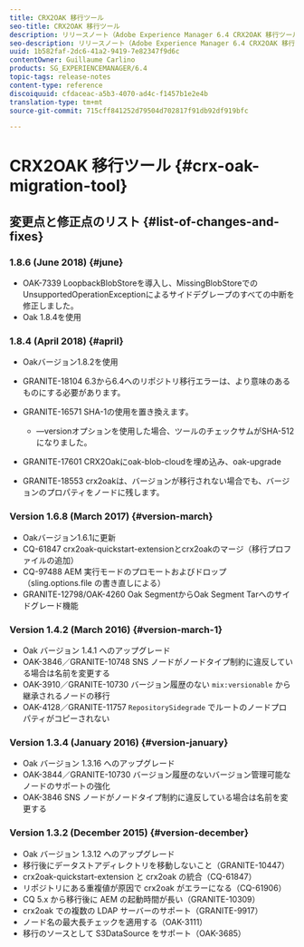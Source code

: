 ```yaml
---
title: CRX2OAK 移行ツール
seo-title: CRX2OAK 移行ツール
description: リリースノート（Adobe Experience Manager 6.4 CRX2OAK 移行ツール）
seo-description: リリースノート（Adobe Experience Manager 6.4 CRX2OAK 移行ツール）
uuid: 1b582faf-2dc6-41a2-9419-7e82347f9d6c
contentOwner: Guillaume Carlino
products: SG_EXPERIENCEMANAGER/6.4
topic-tags: release-notes
content-type: reference
discoiquuid: cfdaceac-a5b3-4070-ad4c-f1457b1e2e4b
translation-type: tm+mt
source-git-commit: 715cff841252d79504d702817f91db92df919bfc

---
```



# CRX2OAK 移行ツール {#crx-oak-migration-tool}

## 変更点と修正点のリスト {#list-of-changes-and-fixes}

### 1.8.6 (June 2018) {#june}

* OAK-7339 LoopbackBlobStoreを導入し、MissingBlobStoreでのUnsupportedOperationExceptionによるサイドデグレープのすべての中断を修正しました。
* Oak 1.8.4を使用

### 1.8.4 (April 2018) {#april}

* Oakバージョン1.8.2を使用
* GRANITE-18104 6.3から6.4へのリポジトリ移行エラーは、より意味のあるものにする必要があります。
* GRANITE-16571 SHA-1の使用を置き換えます。

   * —versionオプションを使用した場合、ツールのチェックサムがSHA-512になりました。

* GRANITE-17601 CRX2Oakにoak-blob-cloudを埋め込み、oak-upgrade
* GRANITE-18553 crx2oakは、バージョンが移行されない場合でも、バージョンのプロパティをノードに残します。

### Version 1.6.8 (March 2017) {#version-march}

* Oakバージョン1.6.1に更新
* CQ-61847 crx2oak-quickstart-extensionとcrx2oakのマージ（移行プロファイルの追加）
* CQ-97488 AEM 実行モードのプロモートおよびドロップ（sling.options.file の書き直しによる）
* GRANITE-12798/OAK-4260 Oak SegmentからOak Segment Tarへのサイドグレード機能

### Version 1.4.2 (March 2016) {#version-march-1}

* Oak バージョン 1.4.1 へのアップグレード
* OAK-3846／GRANITE-10748 SNS ノードがノードタイプ制約に違反している場合は名前を変更する
* OAK-3910／GRANITE-10730 バージョン履歴のない `mix:versionable` から継承されるノードの移行
* OAK-4128／GRANITE-11757 `RepositorySidegrade` でルートのノードプロパティがコピーされない

### Version 1.3.4 (January 2016) {#version-january}

* Oak バージョン 1.3.16 へのアップグレード
* OAK-3844／GRANITE-10730 バージョン履歴のないバージョン管理可能なノードのサポートの強化
* OAK-3846 SNS ノードがノードタイプ制約に違反している場合は名前を変更する

### Version 1.3.2 (December 2015) {#version-december}

* Oak バージョン 1.3.12 へのアップグレード
* 移行後にデータストアディレクトリを移動しないこと（GRANITE-10447）
* crx2oak-quickstart-extension と crx2oak の統合（CQ-61847）
* リポジトリにある重複値が原因で crx2oak がエラーになる（CQ-61906）
* CQ 5.x から移行後に AEM の起動時間が長い（GRANITE-10309）
* crx2oak での複数の LDAP サーバーのサポート（GRANITE-9917）
* ノード名の最大長チェックを適用する（OAK-3111）
* 移行のソースとして S3DataSource をサポート（OAK-3685）
